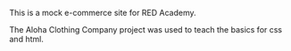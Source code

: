 This is a mock e-commerce site for RED Academy.

The Aloha Clothing Company project was used to teach the basics for css and html.
